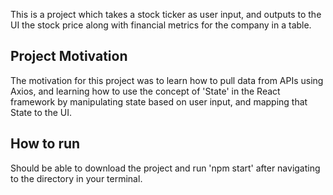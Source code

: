 This is a project which takes a stock ticker as user input, and outputs to the UI the stock price along with financial metrics for the company in a table. 

## Project Motivation

The motivation for this project was to learn how to pull data from APIs using Axios, and learning how to use the concept of 'State' in the React framework by manipulating state based on user input, and mapping that State to the UI. 

## How to run
Should be able to download the project and run 'npm start' after navigating to the directory in your terminal.
